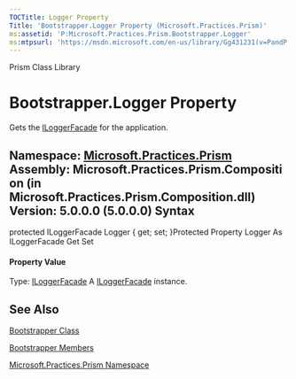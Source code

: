 ```yaml
---
TOCTitle: Logger Property
Title: 'Bootstrapper.Logger Property (Microsoft.Practices.Prism)'
ms:assetid: 'P:Microsoft.Practices.Prism.Bootstrapper.Logger'
ms:mtpsurl: 'https://msdn.microsoft.com/en-us/library/Gg431231(v=PandP.50)'
---
```


Prism Class Library

Bootstrapper.Logger Property
================================

Gets the [ILoggerFacade](https://msdn.microsoft.com/t:microsoft.practices.prism.logging.iloggerfacade) for the application.

**Namespace:** [Microsoft.Practices.Prism](https://msdn.microsoft.com/n:microsoft.practices.prism)
**Assembly:** Microsoft.Practices.Prism.Composition (in Microsoft.Practices.Prism.Composition.dll) Version: 5.0.0.0 (5.0.0.0)
Syntax
------

<span id="syntaxToggle"></span>protected ILoggerFacade Logger { get; set; }Protected Property Logger As ILoggerFacade Get Set
#### Property Value

Type: [ILoggerFacade](https://msdn.microsoft.com/t:microsoft.practices.prism.logging.iloggerfacade)
A [ILoggerFacade](https://msdn.microsoft.com/t:microsoft.practices.prism.logging.iloggerfacade) instance.

See Also
--------

<span id="seeAlsoToggle"></span>
[Bootstrapper Class](https://msdn.microsoft.com/t:microsoft.practices.prism.bootstrapper)

[Bootstrapper Members](https://msdn.microsoft.com/allmembers.t:microsoft.practices.prism.bootstrapper)

[Microsoft.Practices.Prism Namespace](https://msdn.microsoft.com/n:microsoft.practices.prism)
